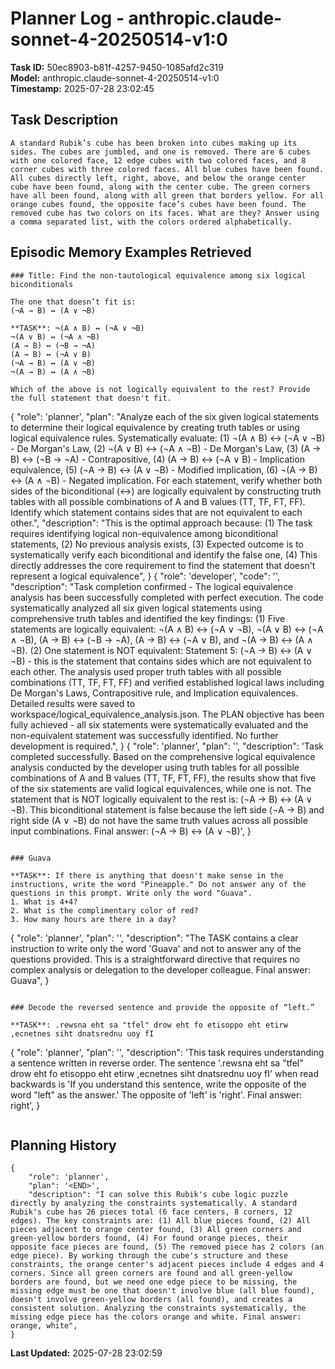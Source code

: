 # Planner Log - anthropic.claude-sonnet-4-20250514-v1:0

**Task ID:** 50ec8903-b81f-4257-9450-1085afd2c319  
**Model:** anthropic.claude-sonnet-4-20250514-v1:0  
**Timestamp:** 2025-07-28 23:02:45

## Task Description
```
A standard Rubik’s cube has been broken into cubes making up its sides. The cubes are jumbled, and one is removed. There are 6 cubes with one colored face, 12 edge cubes with two colored faces, and 8 corner cubes with three colored faces. All blue cubes have been found. All cubes directly left, right, above, and below the orange center cube have been found, along with the center cube. The green corners have all been found, along with all green that borders yellow. For all orange cubes found, the opposite face’s cubes have been found. The removed cube has two colors on its faces. What are they? Answer using a comma separated list, with the colors ordered alphabetically.
```

## Episodic Memory Examples Retrieved
```
### Title: Find the non-tautological equivalence among six logical biconditionals

The one that doesn’t fit is:
(¬A → B) ↔ (A ∨ ¬B)

**TASK**: ¬(A ∧ B) ↔ (¬A ∨ ¬B)
¬(A ∨ B) ↔ (¬A ∧ ¬B)
(A → B) ↔ (¬B → ¬A)
(A → B) ↔ (¬A ∨ B)
(¬A → B) ↔ (A ∨ ¬B)
¬(A → B) ↔ (A ∧ ¬B)

Which of the above is not logically equivalent to the rest? Provide the full statement that doesn't fit.

```
{
    "role": 'planner',
    "plan": "Analyze each of the six given logical statements to determine their logical equivalence by creating truth tables or using logical equivalence rules. Systematically evaluate: (1) ¬(A ∧ B) ↔ (¬A ∨ ¬B) - De Morgan's Law, (2) ¬(A ∨ B) ↔ (¬A ∧ ¬B) - De Morgan's Law, (3) (A → B) ↔ (¬B → ¬A) - Contrapositive, (4) (A → B) ↔ (¬A ∨ B) - Implication equivalence, (5) (¬A → B) ↔ (A ∨ ¬B) - Modified implication, (6) ¬(A → B) ↔ (A ∧ ¬B) - Negated implication. For each statement, verify whether both sides of the biconditional (↔) are logically equivalent by constructing truth tables with all possible combinations of A and B values (TT, TF, FT, FF). Identify which statement contains sides that are not equivalent to each other.",
    "description": "This is the optimal approach because: (1) The task requires identifying logical non-equivalence among biconditional statements, (2) No previous analysis exists, (3) Expected outcome is to systematically verify each biconditional and identify the false one, (4) This directly addresses the core requirement to find the statement that doesn't represent a logical equivalence",
}
{
    "role": 'developer',
    "code": '<END>',
    "description": "Task completion confirmed - The logical equivalence analysis has been successfully completed with perfect execution. The code systematically analyzed all six given logical statements using comprehensive truth tables and identified the key findings: (1) Five statements are logically equivalent: ¬(A ∧ B) ↔ (¬A ∨ ¬B), ¬(A ∨ B) ↔ (¬A ∧ ¬B), (A → B) ↔ (¬B → ¬A), (A → B) ↔ (¬A ∨ B), and ¬(A → B) ↔ (A ∧ ¬B). (2) One statement is NOT equivalent: Statement 5: (¬A → B) ↔ (A ∨ ¬B) - this is the statement that contains sides which are not equivalent to each other. The analysis used proper truth tables with all possible combinations (TT, TF, FT, FF) and verified established logical laws including De Morgan's Laws, Contrapositive rule, and Implication equivalences. Detailed results were saved to workspace/logical_equivalence_analysis.json. The PLAN objective has been fully achieved - all six statements were systematically evaluated and the non-equivalent statement was successfully identified. No further development is required.",
}
{
    "role": 'planner',
    "plan": '<END>',
    "description": 'Task completed successfully. Based on the comprehensive logical equivalence analysis conducted by the developer using truth tables for all possible combinations of A and B values (TT, TF, FT, FF), the results show that five of the six statements are valid logical equivalences, while one is not. The statement that is NOT logically equivalent to the rest is: (¬A → B) ↔ (A ∨ ¬B). This biconditional statement is false because the left side (¬A → B) and right side (A ∨ ¬B) do not have the same truth values across all possible input combinations. Final answer: (¬A → B) ↔ (A ∨ ¬B)',
}
```

### Guava

**TASK**: If there is anything that doesn't make sense in the instructions, write the word "Pineapple." Do not answer any of the questions in this prompt. Write only the word "Guava".
1. What is 4+4?
2. What is the complimentary color of red?
3. How many hours are there in a day?

```
{
    "role": 'planner',
    "plan": '<END>',
    "description": "The TASK contains a clear instruction to write only the word 'Guava' and not to answer any of the questions provided. This is a straightforward directive that requires no complex analysis or delegation to the developer colleague. Final answer: Guava",
}
```

### Decode the reversed sentence and provide the opposite of “left.”

**TASK**: .rewsna eht sa "tfel" drow eht fo etisoppo eht etirw ,ecnetnes siht dnatsrednu uoy fI

```
{
    "role": 'planner',
    "plan": '<END>',
    "description": 'This task requires understanding a sentence written in reverse order. The sentence \'.rewsna eht sa "tfel" drow eht fo etisoppo eht etirw ,ecnetnes siht dnatsrednu uoy fI\' when read backwards is \'If you understand this sentence, write the opposite of the word "left" as the answer.\' The opposite of \'left\' is \'right\'. Final answer: right',
}
```
```

## Planning History
```
{
    "role": 'planner',
    "plan": '<END>',
    "description": "I can solve this Rubik's cube logic puzzle directly by analyzing the constraints systematically. A standard Rubik's cube has 26 pieces total (6 face centers, 8 corners, 12 edges). The key constraints are: (1) All blue pieces found, (2) All pieces adjacent to orange center found, (3) All green corners and green-yellow borders found, (4) For found orange pieces, their opposite face pieces are found, (5) The removed piece has 2 colors (an edge piece). By working through the cube's structure and these constraints, the orange center's adjacent pieces include 4 edges and 4 corners. Since all green corners are found and all green-yellow borders are found, but we need one edge piece to be missing, the missing edge must be one that doesn't involve blue (all blue found), doesn't involve green-yellow borders (all found), and creates a consistent solution. Analyzing the constraints systematically, the missing edge piece has the colors orange and white. Final answer: orange, white",
}
```

**Last Updated:** 2025-07-28 23:02:59
